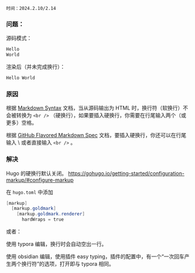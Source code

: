 	时间：2024.2.10/2.14
### 问题：
源码模式：
```powershell
Hello
World
```
渲染后（并未完成换行）：
```powershell
Hello World
```
### 原因
根据 [Markdown Syntax](https://daringfireball.net/projects/markdown/syntax#p) 文档，当从源码输出为 HTML 时，换行符（软换行）不会被转换为 `<br />` （硬换行），如果要插入硬换行，你需要在行尾输入两个（或更多）空格。

根据 [GitHub Flavored Markdown Spec](https://github.github.com/gfm/#hard-line-breaks) 文档，要插入硬换行，你还可以在行尾输入 \ 或者直接输入 `<br />` 。

### 解决  
Hugo 的硬换行默认关闭。
https://gohugo.io/getting-started/configuration-markup/#configure-markup

在 `hugo.toml` 中添加
```powershell
[markup]
  [markup.goldmark]
    [markup.goldmark.renderer]
      hardWraps = true
```

或者：

使用 typora 编辑，换行时会自动空出一行。

使用 obsidian 编辑，使用插件 easy typing，插件的配置中，有一个“一次回车产生两个换行符”的选项，打开即与 typora 相同。